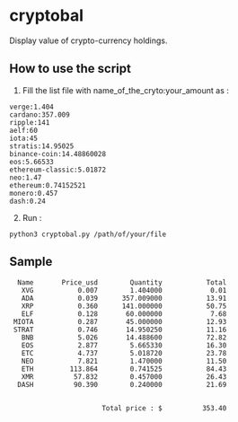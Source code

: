 # cryptobal

Display value of crypto-currency holdings.

## How to use the script

1) Fill the list file with name_of_the_cryto:your_amount as :

~~~
verge:1.404
cardano:357.009
ripple:141
aelf:60
iota:45
stratis:14.95025
binance-coin:14.48860028
eos:5.66533
ethereum-classic:5.01872
neo:1.47
ethereum:0.74152521
monero:0.457
dash:0.24
~~~

2) Run :

~~~
python3 cryptobal.py /path/of/your/file
~~~

## Sample

~~~
  Name       Price_usd        Quantity           Total
   XVG           0.007        1.404000            0.01
   ADA           0.039      357.009000           13.91
   XRP           0.360      141.000000           50.75
   ELF           0.128       60.000000            7.68
 MIOTA           0.287       45.000000           12.93
 STRAT           0.746       14.950250           11.16
   BNB           5.026       14.488600           72.82
   EOS           2.877        5.665330           16.30
   ETC           4.737        5.018720           23.78
   NEO           7.821        1.470000           11.50
   ETH         113.864        0.741525           84.43
   XMR          57.832        0.457000           26.43
  DASH          90.390        0.240000           21.69


                       Total price : $          353.40
~~~

